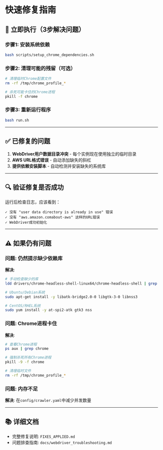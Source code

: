 # 快速修复指南

## 🚀 立即执行（3步解决问题）

### 步骤1: 安装系统依赖
```bash
bash scripts/setup_chrome_dependencies.sh
```

### 步骤2: 清理可能的残留（可选）
```bash
# 清理临时Chrome配置文件
rm -rf /tmp/chrome_profile_*

# 杀死可能卡住的Chrome进程
pkill -f chrome
```

### 步骤3: 重新运行程序
```bash
bash run.sh
```

---

## ✅ 已修复的问题

1. **WebDriver用户数据目录冲突** - 每个实例现在使用独立的临时目录
2. **AWS URL格式错误** - 自动添加缺失的斜杠
3. **提供依赖安装脚本** - 自动检测并安装缺失的系统库

---

## 🔍 验证修复是否成功

运行后检查日志，应该看到：
```
✓ 没有 "user data directory is already in use" 错误
✓ 没有 "aws.amazon.comabout-aws" 这样的URL错误
✓ WebDriver成功初始化
```

---

## ⚠️ 如果仍有问题

### 问题: 仍然提示缺少依赖库

**解决**:
```bash
# 手动检查缺少的库
ldd drivers/chrome-headless-shell-linux64/chrome-headless-shell | grep "not found"

# Ubuntu/Debian系统
sudo apt-get install -y libatk-bridge2.0-0 libgtk-3-0 libnss3

# CentOS/RHEL系统
sudo yum install -y at-spi2-atk gtk3 nss
```

### 问题: Chrome进程卡住

**解决**:
```bash
# 查看Chrome进程
ps aux | grep chrome

# 强制杀死所有Chrome进程
pkill -9 -f chrome

# 清理临时文件
rm -rf /tmp/chrome_profile_*
```

### 问题: 内存不足

**解决**: 在`config/crawler.yaml`中减少并发数量

---

## 📚 详细文档

- 完整修复说明: `FIXES_APPLIED.md`
- 问题排查指南: `docs/webdriver_troubleshooting.md`

